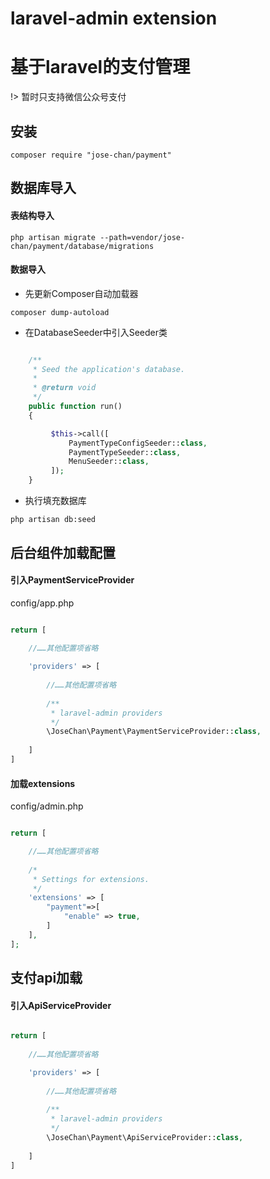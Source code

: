 laravel-admin extension
======

# 基于laravel的支付管理

!> 暂时只支持微信公众号支付

## 安装

``
composer require "jose-chan/payment"
``

## 数据库导入

#### 表结构导入

``
php artisan migrate --path=vendor/jose-chan/payment/database/migrations
``

#### 数据导入

- 先更新Composer自动加载器

``
composer dump-autoload
``

- 在DatabaseSeeder中引入Seeder类

```php

    /**
     * Seed the application's database.
     *
     * @return void
     */
    public function run()
    {

         $this->call([
             PaymentTypeConfigSeeder::class,
             PaymentTypeSeeder::class,
             MenuSeeder::class,
         ]);
    }
```

- 执行填充数据库

``
php artisan db:seed
``

## 后台组件加载配置

#### 引入PaymentServiceProvider

config/app.php

````php

return [
    
    //……其他配置项省略

    'providers' => [
    
        //……其他配置项省略
        
        /**
         * laravel-admin providers
         */
        \JoseChan\Payment\PaymentServiceProvider::class,
        
    ]
]

````

#### 加载extensions

config/admin.php

````php

return [

    //……其他配置项省略
    
    /*
     * Settings for extensions.
     */
    'extensions' => [
        "payment"=>[
            "enable" => true,
        ]
    ],
];

````

## 支付api加载

#### 引入ApiServiceProvider

````php

return [
    
    //……其他配置项省略

    'providers' => [
    
        //……其他配置项省略
        
        /**
         * laravel-admin providers
         */
        \JoseChan\Payment\ApiServiceProvider::class,
        
    ]
]

````
